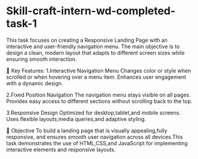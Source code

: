 # Skill-craft-intern-wd-completed-task-1
This task focuses on creating a Responsive Landing Page with an interactive and user-friendly navigation menu. The main objective is to design a clean, modern layout that adapts to different screen sizes while ensuring smooth interaction.

🔹 Key Features:
1.Interactive Navigation Menu
Changes color or style when scrolled or when hovering over a menu item.
Enhances user engagement with a dynamic design.

2.Fixed Position Navigation
The navigation menu stays visible on all pages.
Provides easy access to different sections without scrolling back to the top.

3.Responsive Design
Optimized for desktop,tablet,and mobile screens.
Uses flexible layouts,media queries,and adaptive styling.

🎯 Objective
To build a landing page that is visually appealing,fully responsive, and ensures smooth user navigation across all devices.This task demonstrates the use of HTML,CSS,and JavaScript for implementing interactive elements and responsive layouts.
